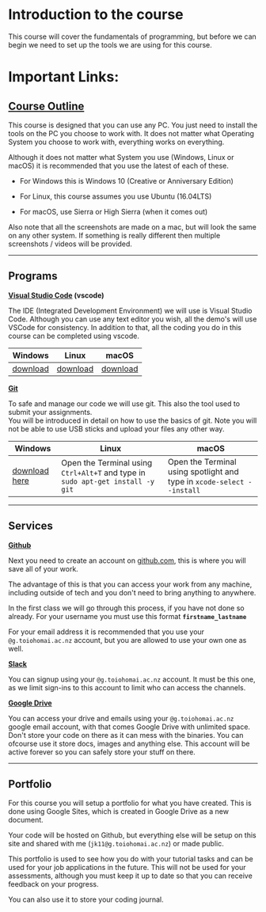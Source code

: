 # Introduction to the course

This course will cover the fundamentals of programming, but before we can begin we need to set up the tools we are using for this course.

# Important Links:

## [Course Outline](https://github.com/ToiOhomaiBCS/COMP5202/tree/master/Week00)

This course is designed that you can use any PC. You just need to install the tools on the PC you choose to work with.
It does not matter what Operating System you choose to work with, everything works on everything.

Although it does not matter what System you use (Windows, Linux or macOS) it is recommended that you use the latest of each of these.

* For Windows this is Windows 10 (Creative or Anniversary Edition)

* For Linux, this course assumes you use Ubuntu (16.04LTS)

* For macOS, use Sierra or High Sierra (when it comes out)

Also note that all the screenshots are made on a mac, but will look the same on any other system. If something is really different then multiple screenshots / videos will be provided.

-----

## Programs

**[Visual Studio Code](https://code.visualstudio.com) (vscode)**  

The  IDE (Integrated Development Environment) we will use is Visual Studio Code.
Although you can use any text editor you wish, all the demo's will use VSCode for consistency. In addition to that, all the coding you do in this course can be completed using vscode.

| Windows | Linux | macOS |
| --- | --- | --- | 
| [download](https://vscode-update.azurewebsites.net/latest/linux-deb-x64/stable) | [download](https://vscode-update.azurewebsites.net/latest/linux-deb-x64/stable)  | [download](https://vscode-update.azurewebsites.net/latest/linux-deb-x64/stable) |

**[Git](https://git-scm.com)**

To safe and manage our code we will use git. This also the tool used to submit your assignments.  
You will be introduced in detail on how to use the basics of git. Note you will not be able to use USB sticks and upload your files any other way.

| Windows | Linux | macOS |
| --- | --- | --- | 
| [download here](https://github.com/git-for-windows/git/releases/download/v2.13.1.windows.2/Git-2.13.1.2-64-bit.exe) | Open the Terminal using `Ctrl+Alt+T` and type in `sudo apt-get install -y git`  | Open the Terminal using spotlight and type in `xcode-select --install` |

---
## Services

**[Github](https://github.com/join?source=header-home)**

Next you need to create an account on [github.com](https://github.com), this is where you will save all of your work.

The advantage of this is that you can access your work from any machine, including outside of tech and you don't need to bring anything to anywhere.

In the first class we will go through this process, if you have not done so already. For your username you must use this format **`firstname_lastname`**

For your email address it is recommended that you use your `@g.toiohomai.ac.nz` account, but you are allowed to use your own one as well. 

**[Slack](https://to-bcs.slack.com/)**

You can signup using your `@g.toiohomai.ac.nz` account. It must be this one, as we limit sign-ins to this account to limit who can access the channels.

**[Google Drive](https://drive.google.com)**

You can access your drive and emails using your `@g.toiohomai.ac.nz` google email account, with that comes Google Drive with unlimited space. Don't store your code on there as it can mess with the binaries. 
You can ofcourse use it store docs, images and anything else. This account will be active forever so you can safely store your stuff on there.

---
## Portfolio

For this course you will setup a portfolio for what you have created. This is done using Google Sites, which is created in Google Drive as a new document.

Your code will be hosted on Github, but everything else will be setup on this site and shared with me (`jk11@g.toiohomai.ac.nz`) or made public.

This portfolio is used to see how you do with your tutorial tasks and can be used for your job applications in the future. This will not be used for your assessments, although you must keep it up to date so that you can receive feedback on your progress.

You can also use it to store your coding journal.
